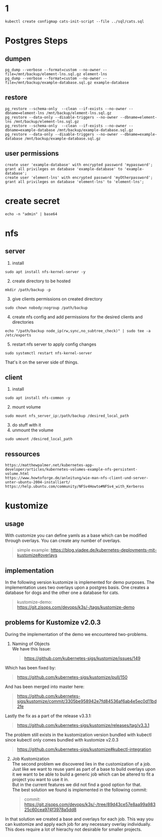 # 1

```
kubectl create configmap cats-init-script --file ../sql/cats.sql
```

# Postgres Steps

## dumpen

```
pg_dump --verbose --format=custom --no-owner --file=/mnt/backup/element-lns.sql.gz element-lns
pg_dump --verbose --format=custom --no-owner --file=/mnt/backup/example-database.sql.gz example-database
```

## restore

```
pg_restore --schema-only  --clean --if-exists --no-owner --dbname=element-lns /mnt/backup/element-lns.sql.gz
pg_restore --data-only --disable-triggers --no-owner --dbname=element-lns /mnt/backup/element-lns.sql.gz
pg_restore --schema-only  --clean --if-exists --no-owner --dbname=example-database /mnt/backup/example-database.sql.gz
pg_restore --data-only --disable-triggers --no-owner --dbname=example-database /mnt/backup/example-database.sql.gz
```

## user permissions

```
create user 'example-database' with encrypted password 'mypassword';
grant all privileges on database 'example-database' to 'example-database';
create user 'element-lns' with encrypted password 'myOtherpassword';
grant all privileges on database 'element-lns' to 'element-lns';
```

# create secret

```
echo -n "admin" | base64
```

# nfs

## server

1. install

```
sudo apt install nfs-kernel-server -y
```

2. create directory to be hosted

```
mkdir /path/backup -p
```

3. give clients permissions on created directory

```
sudo chown nobody:nogroup /path/backup
```

4. create nfs config and add permissions for the desired clients and directories

```
echo "/path/backup node_ip(rw,sync,no_subtree_check)" | sudo tee -a /etc/exports
```

5. restart nfs server to apply config changes

```
sudo systemctl restart nfs-kernel-server
```

That's it on the server side of things.

## client

1. install

```
sudo apt install nfs-common -y
```

2. mount volume

```
sudo mount nfs_server_ip:/path/backup /desired_local_path
```

3. do stuff with it
4. unmount the volume

```
sudo umount /desired_local_path
```

## ressources

```
https://matthewpalmer.net/kubernetes-app-developer/articles/kubernetes-volumes-example-nfs-persistent-volume.html
https://www.howtoforge.de/anleitung/wie-man-nfs-client-und-server-unter-ubuntu-2004-installiert/
https://help.ubuntu.com/community/NFSv4Howto#NFSv4_with_Kerberos
```

# kustomize

## usage

With customize you can define yamls as a base which can be modified through overlays.
You can create any number of overlays.

> simple example: https://blog.viadee.de/kubernetes-deployments-mit-kustomize#overlays

## implementation

In the following version kustomize is implemented for demo purposes.
The implementation uses two overlays upon a postgres basis.
One creates a database for dogs and the other one a database for cats.

> kustomize-demo: https://git.zisops.com/devops/k3s/-/tags/kustomize-demo

## problems for Kustomize v2.0.3

During the implementation of the demo we encountered two-problems.

1. Naming of Objects  
   We have this Issue:
    > https://github.com/kubernetes-sigs/kustomize/issues/149

Which has been fixed by:

> https://github.com/kubernetes-sigs/kustomize/pull/150

And has been merged into master here:

> https://github.com/kubernetes-sigs/kustomize/commit/3305be958942e7fd84536af6ab4e5ec0d11bd2fe

Lastly the fix as a part of the release v3.3.1:

> https://github.com/kubernetes-sigs/kustomize/releases/tag/v3.3.1

The problem still exists in the kustomization version bundled with kubectl since kubectl only comes bundled with kustomize v2.0.3

> https://github.com/kubernetes-sigs/kustomize#kubectl-integration

2. Job Kustomization  
   The second problem we discovered lies in the customization of a job.  
   Just like we want to reuse yaml as part of a base to build overlays upon it we want to be able to build a generic job which can be altered to fit a project you want to use it in.  
   But in the current features we did not find a good option for that.  
   The best solution we found is implemented in the following commit:
    > commit: https://git.zisops.com/devops/k3s/-/tree/89d43ce57e8aa99a98325c60cea974f3978a5dd8

In that solution we created a base and overlays for each job. This way you can kustomize and apply each job for any necessary overlay individually.  
This does require a lot of hierachy not desirable for smaller projects.
